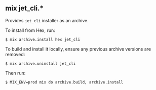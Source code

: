 ## mix jet_cli.*

Provides `jet_cli` installer as an archive.

To install from Hex, run:

    $ mix archive.install hex jet_cli

To build and install it locally,
ensure any previous archive versions are removed:

    $ mix archive.uninstall jet_cli

Then run:

    $ MIX_ENV=prod mix do archive.build, archive.install
